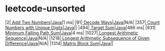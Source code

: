 # leetcode-unsorted
|2|[ Add Two Numbers](https://leetcode.com/problems/add-two-numbers/)|[Java](./solutions/2.%20Add%20Two%20Numbers.java)|1 ms|
|91|[ Decode Ways](https://leetcode.com/problems/decode-ways/)|[Java](./solutions/91.%20Decode%20Ways.java)|N/A|
|357|[ Count Numbers with Unique Digits](https://leetcode.com/problems/count-numbers-with-unique-digits/)|[Java](./solutions/357.%20Count%20Numbers%20with%20Unique%20Digits.java)||
|494|[ Target Sum](https://leetcode.com/problems/target-sum/)|[Java](./solutions/494.%20Target%20Sum.java)|486 ms|
|931|[ Minimum Falling Path Sum](https://leetcode.com/problems/minimum-falling-path-sum/)|[Java](./solutions/931.%20Minimum%20Falling%20Path%20Sum.java)|4 ms|
|1027|[ Longest Arithmetic Sequence](https://leetcode.com/problems/longest-arithmetic-sequence/)|[Java](./solutions/1027.%20Longest%20Arithmetic%20Sequence.java)|N/A|
|1218|[ Longest Arithmetic Subsequence of Given Difference](https://leetcode.com/problems/longest-arithmetic-subsequence-of-given-difference/)|[Java](./solutions/1218.%20Longest%20Arithmetic%20Subsequence%20of%20Given%20Difference.java)|N/A|
|1314|[ Matrix Block Sum](https://leetcode.com/problems/matrix-block-sum/)|[Java](./solutions/1314.%20Matrix%20Block%20Sum.java)||
